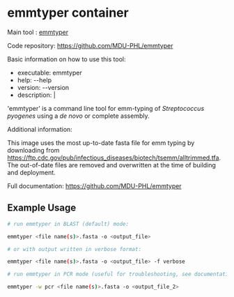 # emmtyper container

Main tool : [emmtyper](https://github.com/MDU-PHL/emmtyper)

Code repository: https://github.com/MDU-PHL/emmtyper

Basic information on how to use this tool:
- executable: emmtyper
- help: --help
- version: --version
- description: |

'emmtyper' is a command line tool for emm-typing of _Streptococcus pyogenes_ using a _de novo_ or complete assembly.

Additional information:

This image uses the most up-to-date fasta file for emm typing by downloading from https://ftp.cdc.gov/pub/infectious_diseases/biotech/tsemm/alltrimmed.tfa. The out-of-date files are removed and overwritten at the time of building and deployment.
  
Full documentation: https://github.com/MDU-PHL/emmtyper

## Example Usage

```bash
# run emmtyper in BLAST (default) mode:

emmtyper <file name(s)>.fasta -o <output_file>

# or with output written in verbose format:

emmtyper <file name(s)>.fasta -o <output_file> -f verbose

# run emmtyper in PCR mode (useful for troubleshooting, see documentation)

emmtyper -w pcr <file name(s)>.fasta -o <output_file_2> 

```
